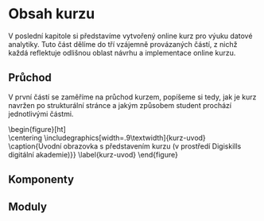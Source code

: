 # Obsah kurzu

V poslední kapitole si představíme vytvořený online kurz pro výuku datové analytiky. Tuto část dělíme do tří vzájemně provázaných částí, z nichž každá reflektuje odlišnou oblast návrhu a implementace online kurzu. 

## Průchod

V první částí se zaměříme na průchod kurzem, popíšeme si tedy, jak je kurz navržen po strukturální stránce a jakým způsobem  student prochází jednotlivými částmi.

\begin{figure}[ht]   
    \centering
    \includegraphics[width=.9\textwidth]{kurz-uvod}  
    \caption{Úvodní obrazovka s představením kurzu (v prostředí Digiskills digitální akademie)}}
    \label{kurz-uvod}
\end{figure}

## Komponenty

##  Moduly
